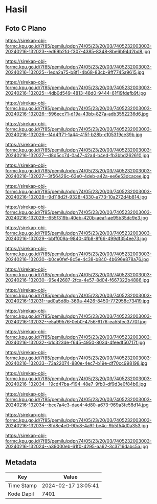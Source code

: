 # Hasil

## Foto C Plano

https://sirekap-obj-formc.kpu.go.id/7f85/pemilu/pdpr/74/05/23/20/03/7405232003003-20240216-132023--ed69b2fd-f307-4385-8348-8be6b94d2bd8.jpg

https://sirekap-obj-formc.kpu.go.id/7f85/pemilu/pdpr/74/05/23/20/03/7405232003003-20240216-132025--1eda2a75-b8f1-4b68-83cb-9ff7745a9615.jpg

https://sirekap-obj-formc.kpu.go.id/7f85/pemilu/pdpr/74/05/23/20/03/7405232003003-20240216-132025--4db0d549-4813-48d0-9444-61f19fdefb9f.jpg

https://sirekap-obj-formc.kpu.go.id/7f85/pemilu/pdpr/74/05/23/20/03/7405232003003-20240216-132026--596ecc71-d19a-43bb-827a-adb3552236d6.jpg

https://sirekap-obj-formc.kpu.go.id/7f85/pemilu/pdpr/74/05/23/20/03/7405232003003-20240216-132026--f4d4ff71-1a44-415f-b28b-c105319ce39b.jpg

https://sirekap-obj-formc.kpu.go.id/7f85/pemilu/pdpr/74/05/23/20/03/7405232003003-20240216-132027--d8d5cc74-0a47-42a4-b4ed-fb3bbd262610.jpg

https://sirekap-obj-formc.kpu.go.id/7f85/pemilu/pdpr/74/05/23/20/03/7405232003003-20240216-132027--3f56426c-63e0-4deb-a42a-ee6e53dcacee.jpg

https://sirekap-obj-formc.kpu.go.id/7f85/pemilu/pdpr/74/05/23/20/03/7405232003003-20240216-132028--9d118d2f-9328-4330-a773-10a272d4b814.jpg

https://sirekap-obj-formc.kpu.go.id/7f85/pemilu/pdpr/74/05/23/20/03/7405232003003-20240216-132029--655f319b-40eb-420b-aeaf-ae95b35dc9e3.jpg

https://sirekap-obj-formc.kpu.go.id/7f85/pemilu/pdpr/74/05/23/20/03/7405232003003-20240216-132029--bbff009a-9840-4fb8-8f66-499df354ee73.jpg

https://sirekap-obj-formc.kpu.go.id/7f85/pemilu/pdpr/74/05/23/20/03/7405232003003-20240216-132030--b0ce0fef-8c5e-4c38-b840-4b696e878a76.jpg

https://sirekap-obj-formc.kpu.go.id/7f85/pemilu/pdpr/74/05/23/20/03/7405232003003-20240216-132030--95e42687-2fca-4e57-8d04-f667322b4886.jpg

https://sirekap-obj-formc.kpu.go.id/7f85/pemilu/pdpr/74/05/23/20/03/7405232003003-20240216-132031--ad0a5d8b-369a-4426-8450-772958c73419.jpg

https://sirekap-obj-formc.kpu.go.id/7f85/pemilu/pdpr/74/05/23/20/03/7405232003003-20240216-132032--e5a99576-0eb0-4756-9176-ea55fec3770f.jpg

https://sirekap-obj-formc.kpu.go.id/7f85/pemilu/pdpr/74/05/23/20/03/7405232003003-20240216-132032--b1c323de-f645-4950-803d-4feedf50717f.jpg

https://sirekap-obj-formc.kpu.go.id/7f85/pemilu/pdpr/74/05/23/20/03/7405232003003-20240216-132033--73a22074-880e-4ec7-b19e-df70cc998198.jpg

https://sirekap-obj-formc.kpu.go.id/7f85/pemilu/pdpr/74/05/23/20/03/7405232003003-20240216-132034--19cd47ba-f194-48e7-9fb0-df9d3e0f84b6.jpg

https://sirekap-obj-formc.kpu.go.id/7f85/pemilu/pdpr/74/05/23/20/03/7405232003003-20240216-132034--bce7a4c3-dae4-4d80-a673-969a3fe58d14.jpg

https://sirekap-obj-formc.kpu.go.id/7f85/pemilu/pdpr/74/05/23/20/03/7405232003003-20240216-132035--8fd8e4e0-90c8-4a9f-be4c-9b5f54d0a353.jpg

https://sirekap-obj-formc.kpu.go.id/7f85/pemilu/pdpr/74/05/23/20/03/7405232003003-20240216-132024--a39000eb-61f0-4295-aa62-3c3716dabc5a.jpg


## Metadata

| Key        | Value               |
| ---------- | ------------------- |
| Time Stamp | 2024-02-17 13:05:41 |
| Kode Dapil | 7401                |



